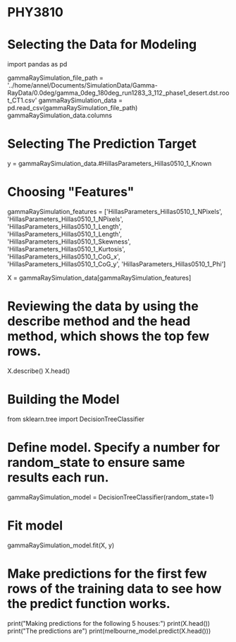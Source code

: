 # PHY3810
# Selecting the Data for Modeling
import pandas as pd

gammaRaySimulation_file_path = '../home/annel/Documents/SimulationData/Gamma-RayData/0.0deg/gamma_0deg_180deg_run1283_3_112_phase1_desert.dst.root_CT1.csv'
gammaRaySimulation_data = pd.read_csv(gammaRaySimulation_file_path) 
gammaRaySimulation_data.columns


# Selecting The Prediction Target
y = gammaRaySimulation_data.#HillasParameters_Hillas0510_1_Known


# Choosing "Features"
gammaRaySimulation_features = ['HillasParameters_Hillas0510_1_NPixels', 'HillasParameters_Hillas0510_1_NPixels', 'HillasParameters_Hillas0510_1_Length', 'HillasParameters_Hillas0510_1_Length', 'HillasParameters_Hillas0510_1_Skewness', 'HillasParameters_Hillas0510_1_Kurtosis', 'HillasParameters_Hillas0510_1_CoG_x', 'HillasParameters_Hillas0510_1_CoG_y', 'HillasParameters_Hillas0510_1_Phi']

X = gammaRaySimulation_data[gammaRaySimulation_features]

# Reviewing the data by using the describe method and the head method, which shows the top few rows.
X.describe()
X.head()


# Building the Model
from sklearn.tree import DecisionTreeClassifier

# Define model. Specify a number for random_state to ensure same results each run.
gammaRaySimulation_model = DecisionTreeClassifier(random_state=1)

# Fit model
gammaRaySimulation_model.fit(X, y)


# Make predictions for the first few rows of the training data to see how the predict function works.
print("Making predictions for the following 5 houses:")
print(X.head())
print("The predictions are")
print(melbourne_model.predict(X.head()))

